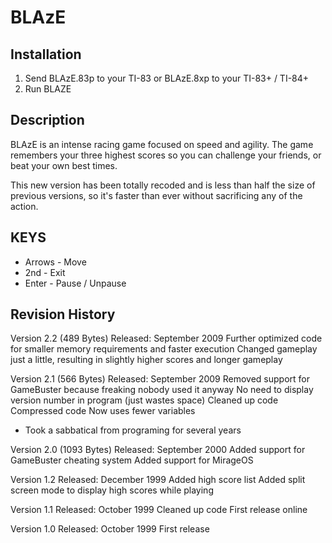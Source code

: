 # BLAzE

## Installation
1. Send BLAzE.83p to your TI-83 or BLAzE.8xp to your TI-83+ / TI-84+
2. Run BLAZE

## Description

BLAzE is an intense racing game focused on speed and agility. The game remembers your three highest scores so you can challenge your friends, or beat your own best times.


This new version has been totally recoded and is less than half the size of previous versions, so it's faster than ever without sacrificing any of the action.


## KEYS
+ Arrows - Move
+ 2nd - Exit
+ Enter - Pause / Unpause

## Revision History

Version 2.2 (489 Bytes)
   Released: September 2009
     Further optimized code for smaller memory requirements
       and faster execution
     Changed gameplay just a little, resulting in slightly
       higher scores and longer gameplay

Version 2.1 (566 Bytes)
   Released: September 2009
     Removed support for GameBuster because freaking
       nobody used it anyway
     No need to display version number in program
       (just wastes space)
     Cleaned up code
     Compressed code
     Now uses fewer variables

* Took a sabbatical from programing for several years

Version 2.0 (1093 Bytes)
   Released: September 2000
     Added support for GameBuster cheating system
     Added support for MirageOS

Version 1.2
   Released: December 1999
     Added high score list
     Added split screen mode to display high scores while playing

Version 1.1
   Released: October 1999
     Cleaned up code
     First release online

Version 1.0
   Released: October 1999
     First release